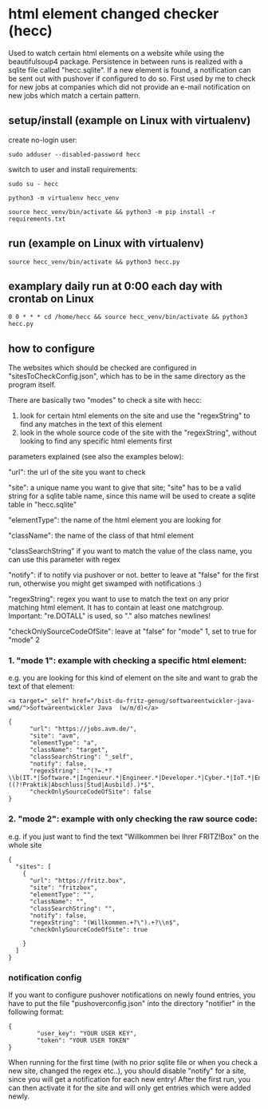 # html element changed checker (hecc)

Used to watch certain html elements on a website while using the beautifulsoup4 package. 
Persistence in between runs is realized with a sqlite file called "hecc.sqlite".
If a new element is found, a notification can be sent out with pushover if configured
to do so. 
First used by me to check for new jobs at companies which did not provide an e-mail
notification on new jobs which match a certain pattern.

## setup/install (example on Linux with virtualenv)

create no-login user:

```sudo adduser --disabled-password hecc```

switch to user and install requirements:

```sudo su - hecc```

```python3 -m virtualenv hecc_venv```

```source hecc_venv/bin/activate && python3 -m pip install -r requirements.txt```

## run (example on Linux with virtualenv)

```source hecc_venv/bin/activate && python3 hecc.py```

## examplary daily run at 0:00 each day with crontab on Linux

```
0 0 * * * cd /home/hecc && source hecc_venv/bin/activate && python3 hecc.py
```

## how to configure

The websites which should be checked are configured in 
"sitesToCheckConfig.json", which has to be in the same directory as the program itself.

There are basically two "modes" to check a site with hecc:

1. look for certain html elements on the site and use the "regexString"
to find any matches in the text of this element
2. look in the whole source code of the site with the "regexString", without 
looking to find any specific html elements first

parameters explained (see also the examples below):

"url": the url of the site you want to check

"site": a unique name you want to give that site; 
"site" has to be a valid string for a sqlite table name, since this name will
be used to create a sqlite table in "hecc.sqlite"

"elementType": the name of the html element you are looking for

"className": the name of the class of that html element

"classSearchString" if you want to match the value of the class name, you can use this
parameter with regex

"notify": if to notify via pushover or not. better to leave at "false" for the first run, otherwise you might get swamped with notifications :)

"regexString": regex you want to use to match the text on any prior matching html element. It has to contain at least
one matchgroup. Important: "re.DOTALL" is used, so "." also matches newlines!

"checkOnlySourceCodeOfSite": leave at "false" for "mode" 1, set to true for "mode" 2

### 1. "mode 1": example with checking a specific html element:
e.g. you are looking for this kind of element on the site and want to grab the text of that element:
```
<a target="_self" href="/bist-du-fritz-genug/softwareentwickler-java-wmd/">Softwareentwickler Java  (w/m/d)</a>
```
```
{
      "url": "https://jobs.avm.de/",
      "site": "avm",
      "elementType": "a",
      "className": "target",
      "classSearchString": "_self",
      "notify": false,
      "regexString": "^(?=.*?\\b(IT.*|Software.*|Ingenieur.*|Engineer.*|Developer.*|Cyber.*|IoT.*|Entwick.*)\\b)((?!Praktik|Abschluss|Stud|Ausbild).)*$",
      "checkOnlySourceCodeOfSite": false
}
```

### 2. "mode 2": example with only checking the raw source code:
e.g. if you just want to find the text "Willkommen bei Ihrer FRITZ!Box" on the whole site

```
{
  "sites": [
    {
      "url": "https://fritz.box",
      "site": "fritzbox",
      "elementType": "",
      "className": "",
      "classSearchString": "",
      "notify": false,
      "regexString": "(Willkommen.+?\").+?\\n$",
      "checkOnlySourceCodeOfSite": true

    }
  ]
}
```

### notification config

If you want to configure pushover notifications on newly found entries, you have to put the file
"pushoverconfig.json" into the directory "notifier" in the following format:

```
{
        "user_key": "YOUR USER KEY",
        "token": "YOUR USER TOKEN"
}
```

When running for the first time (with no prior sqlite file or when you check a new site, changed the regex etc..), you should disable "notify" for a site, since you will get a notification for each new entry! After the first run, you can then activate it for the site and will only get entries which were added newly.
